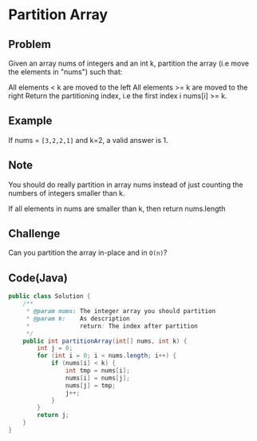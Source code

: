 # Partition Array

## Problem

Given an array nums of integers and an int k, partition the array (i.e move the elements in "nums") such that:

All elements < k are moved to the left
All elements >= k are moved to the right
Return the partitioning index, i.e the first index i nums[i] >= k.

## Example

If nums = `[3,2,2,1]` and k=2, a valid answer is 1.

## Note

You should do really partition in array nums instead of just counting the numbers of integers smaller than k.

If all elements in nums are smaller than k, then return nums.length

## Challenge

Can you partition the array in-place and in `O(n)`?

## Code(Java)

```java
public class Solution {
    /**
     * @param nums: The integer array you should partition
     * @param k:    As description
     *              return: The index after partition
     */
    public int partitionArray(int[] nums, int k) {
        int j = 0;
        for (int i = 0; i < nums.length; i++) {
            if (nums[i] < k) {
                int tmp = nums[i];
                nums[i] = nums[j];
                nums[j] = tmp;
                j++;
            }
        }
        return j;
    }
}
```
